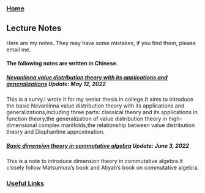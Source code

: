 ### [Home](https://artinkevin.github.io/homepage/)
## Lecture Notes
Here are my notes. They may have some mistakes, if you find them, please email me.

#### The following notes are written in Chinese.
##### **[Nevanlinna value distribution theory with its applications and generalizations](毕业论文1.pdf)** _Update: May 12, 2022_
This is a survy.I wrote it for my senior thesis in college.It aims to introduce the basic Nevanlinna value distribution theory with its applications and generalizations,including three parts: classical theory and its applications in function theory,the generalization of value distribution theory in high-dimensional complex manifolds,the relationship between value distribution theory and Diophantine approximation.
##### **[Basic dimension theory in commutative algebra](basic%20dimension%20theory.pdf)** _Update: June 3, 2022_
This is a note to introduce dimension theory in commutative algebra.It closely follow Matsumura’s book and Atiyah’s book on commutative algebra.

### [Useful Links]( https://artinkevin.github.io/Links/)

